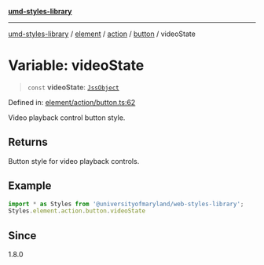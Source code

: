 [**umd-styles-library**](../../../../../../README.md)

***

[umd-styles-library](../../../../../../modules.md) / [element](../../../../../README.md) / [action](../../../README.md) / [button](../README.md) / videoState

# Variable: videoState

> `const` **videoState**: [`JssObject`](../../../../../../utilities/namespaces/transform/type-aliases/JssObject.md)

Defined in: [element/action/button.ts:62](https://github.com/UMD-Digital/design-system/blob/8c958a0419ab79ba8bcba0aabd12f79a69ac5834/packages/styles/source/element/action/button.ts#L62)

Video playback control button style.

## Returns

Button style for video playback controls.

## Example

```typescript
import * as Styles from '@universityofmaryland/web-styles-library';
Styles.element.action.button.videoState
```

## Since

1.8.0
